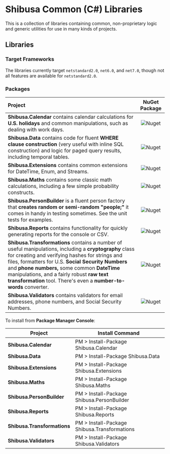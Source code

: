 # Shibusa Common (C#) Libraries

This is a collection of libraries containing common, non-proprietary logic and generic utilities for use in many kinds of projects.

## Libraries

### Target Frameworks

The libraries currently target `netstandard2.0`, `net6.0`, and `net7.0`, though not all features are available for `netstandard2.0`.

### Packages

| Project                                                      |                        NuGet Package                         |
| :----------------------------------------------------------- | :----------------------------------------------------------: |
| **Shibusa.Calendar** contains calendar calculations for **U.S. holidays** and common manipulations, such as dealing with work days. |  ![Nuget](https://img.shields.io/nuget/v/Shibusa.Calendar)   |
| **Shibusa.Data** contains code for fluent **WHERE clause construction** (very useful with inline SQL construction) and logic for paged query results, including temporal tables. |    ![Nuget](https://img.shields.io/nuget/v/Shibusa.Data)     |
| **Shibusa.Extensions** contains common extensions for DateTime, Enum, and Streams. |  ![Nuget](https://img.shields.io/nuget/v/Shibusa.Extensions)   |
| **Shibusa.Maths** contains some classic math calculations, including a few simple probability constructs. |    ![Nuget](https://img.shields.io/nuget/v/Shibusa.Maths)    |
| **Shibusa.PersonBuilder** is a fluent person factory that **creates random or semi-random "people;"** it comes in handy in testing sometimes. See the unit tests for examples. | ![Nuget](https://img.shields.io/nuget/v/Shibusa.PersonBuilder) |
| **Shibusa.Reports** contains functionality for quickly generating reports for the console or CSV. |   ![Nuget](https://img.shields.io/nuget/v/Shibusa.Reports)   |
| **Shibusa.Transformations** contains a number of useful manipulations, including a **cryptography** class for creating and verifying hashes for strings and files, formatters for U.S. **Social Security Numbers** and **phone numbers,** some common **DateTime** manipulations, and a fairly robust **raw text transformation** tool. There's even a **number-to-words** converter. | ![Nuget](https://img.shields.io/nuget/v/Shibusa.Transformations) |
| **Shibusa.Validators** contains validators for email addresses, phone numbers, and Social Security Numbers.|   ![Nuget](https://img.shields.io/nuget/v/Shibusa.Validators)   |


To install from **Package Manager Console**:

| Project    |  Install Command   |
| ---------- | ------------------ |
| **Shibusa.Calendar** | PM > Install-Package Shibusa.Calendar |
| **Shibusa.Data** | PM > Install-Package Shibusa.Data |
| **Shibusa.Extensions** | PM > Install-Package Shibusa.Extensions |
| **Shibusa.Maths** | PM > Install-Package Shibusa.Maths |
| **Shibusa.PersonBuilder** | PM > Install-Package Shibusa.PersonBuilder |
| **Shibusa.Reports** | PM > Install-Package Shibusa.Reports |
| **Shibusa.Transformations** | PM > Install-Package Shibusa.Transformations |
| **Shibusa.Validators** | PM > Install-Package Shibusa.Validators |
